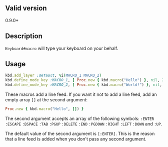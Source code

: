 ## Valid version

0.9.0+

## Description

`Keyboard#macro` will type your keyboard on your behalf.

## Usage

```ruby
kbd.add_layer :default, %i(MACRO_1 MACRO_2)
kbd.define_mode_key :MACRO_1, [ Proc.new { kbd.macro("Hello") }, nil, 200, nil]
kbd.define_mode_key :MACRO_2, [ Proc.new { kbd.macro("World!") }, nil, 200, nil]
```

These macros add a line feed.
If you want it not to add a line feed, add an empty array `[]` at the second argument:

```ruby
Proc.new { kbd.macro("Hello", []) }
```

The second argument accepts an array of the following symbols: `:ENTER` `:ESCAPE` `:BSPACE` `:TAB` `:PGUP` `:DELETE` `:END` `:PGDOWN` `:RIGHT` `:LEFT` `:DOWN` and `:UP`.

The default value of the second argument is `[:ENTER]`.
This is the reason that a line feed is added when you don't pass any second argument.
